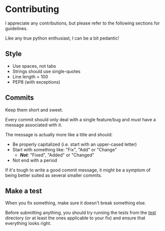 # Contributing

I appreciate any contributions, but please refer to the following sections for guidelines.

Like any true python enthusiast, I can be a bit pedantic!

## Style

 * Use spaces, not tabs
 * Strings should use single-quotes
 * Line length = 100
 * PEP8 (with exceptions)

## Commits

Keep them short and sweet.

Every commit should only deal with a single feature/bug and *must* have a message associated with it.

The message is actually more like a title and should:

 * Be properly capitalized (i.e. start with an upper-cased letter)
 * Start with something like: "Fix", "Add" or "Change"
   * ***Not***: "Fixed", "Added" or "Changed"
 * Not end with a period

If it's tough to write a good commit message, it might be a symptom of being better suited as several smaller commits.

## Make a test

When you fix something, make sure it doesn't break something else.

Before submitting anything, you should try running the tests from the [test](test) directory (or at least the ones applicable to your fix) and ensure that everything looks right.
